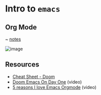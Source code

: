 # Intro to `emacs`

## Org Mode

~ [notes](https://github.com/Leyka/intro-emacs/blob/main/intro-org-mode.org)

![image](https://github.com/Leyka/intro-emacs/assets/8690545/540626ad-f236-4e69-b970-e6e46f3cf0ec)

## Resources

* [Cheat Sheet - Doom](https://github.com/niyumard/Doom-Emacs-Cheat-Sheet)
* [Doom Emacs On Day One](https://www.youtube.com/watch?v=37H7bD-G7nE) (video)
* [5 reasons I love Emacs Orgmode](https://www.youtube.com/watch?v=DEeStDz_imQ) (video)
